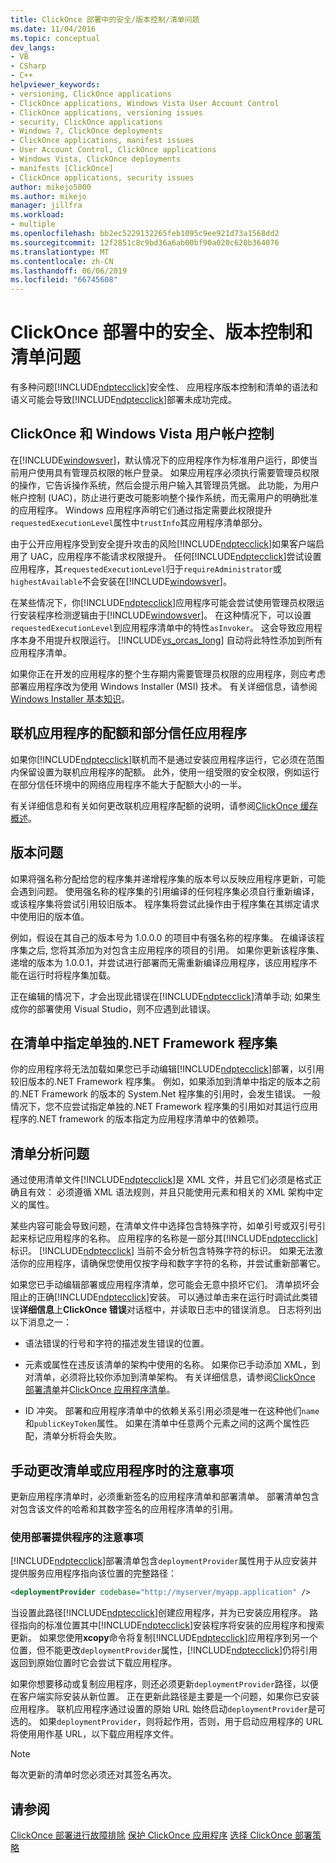 ```yaml
---
title: ClickOnce 部署中的安全/版本控制/清单问题
ms.date: 11/04/2016
ms.topic: conceptual
dev_langs:
- VB
- CSharp
- C++
helpviewer_keywords:
- versioning, ClickOnce applications
- ClickOnce applications, Windows Vista User Account Control
- ClickOnce applications, versioning issues
- security, ClickOnce applications
- Windows 7, ClickOnce deployments
- ClickOnce applications, manifest issues
- User Account Control, ClickOnce applications
- Windows Vista, ClickOnce deployments
- manifests [ClickOnce]
- ClickOnce applications, security issues
author: mikejo5000
ms.author: mikejo
manager: jillfra
ms.workload:
- multiple
ms.openlocfilehash: bb2ec5229132265feb1095c9ee921d73a1568dd2
ms.sourcegitcommit: 12f2851c8c9bd36a6ab00bf90a020c620b364076
ms.translationtype: MT
ms.contentlocale: zh-CN
ms.lasthandoff: 06/06/2019
ms.locfileid: "66745608"
---
```

# <a name="security-versioning-and-manifest-issues-in-clickonce-deployments"></a>ClickOnce 部署中的安全、版本控制和清单问题

有多种问题[!INCLUDE[ndptecclick](../deployment/includes/ndptecclick_md.md)]安全性、 应用程序版本控制和清单的语法和语义可能会导致[!INCLUDE[ndptecclick](../deployment/includes/ndptecclick_md.md)]部署未成功完成。

## <a name="clickonce-and-windows-vista-user-account-control"></a>ClickOnce 和 Windows Vista 用户帐户控制

在[!INCLUDE[windowsver](../deployment/includes/windowsver_md.md)]，默认情况下的应用程序作为标准用户运行，即使当前用户使用具有管理员权限的帐户登录。 如果应用程序必须执行需要管理员权限的操作，它告诉操作系统，然后会提示用户输入其管理员凭据。 此功能，为用户帐户控制 (UAC)，防止进行更改可能影响整个操作系统，而无需用户的明确批准的应用程序。 Windows 应用程序声明它们通过指定需要此权限提升`requestedExecutionLevel`属性中`trustInfo`其应用程序清单部分。

由于公开应用程序受到安全提升攻击的风险[!INCLUDE[ndptecclick](../deployment/includes/ndptecclick_md.md)]如果客户端启用了 UAC，应用程序不能请求权限提升。 任何[!INCLUDE[ndptecclick](../deployment/includes/ndptecclick_md.md)]尝试设置应用程序，其`requestedExecutionLevel`归于`requireAdministrator`或`highestAvailable`不会安装在[!INCLUDE[windowsver](../deployment/includes/windowsver_md.md)]。

在某些情况下，你[!INCLUDE[ndptecclick](../deployment/includes/ndptecclick_md.md)]应用程序可能会尝试使用管理员权限运行安装程序检测逻辑由于[!INCLUDE[windowsver](../deployment/includes/windowsver_md.md)]。 在这种情况下，可以设置`requestedExecutionLevel`到应用程序清单中的特性`asInvoker`。 这会导致应用程序本身不用提升权限运行。 [!INCLUDE[vs_orcas_long](../debugger/includes/vs_orcas_long_md.md)] 自动将此特性添加到所有应用程序清单。

如果你正在开发的应用程序的整个生存期内需要管理员权限的应用程序，则应考虑部署应用程序改为使用 Windows Installer (MSI) 技术。 有关详细信息，请参阅[Windows Installer 基本知识](../extensibility/internals/windows-installer-basics.md)。

## <a name="online-application-quotas-and-partial-trust-applications"></a>联机应用程序的配额和部分信任应用程序

如果你[!INCLUDE[ndptecclick](../deployment/includes/ndptecclick_md.md)]联机而不是通过安装应用程序运行，它必须在范围内保留设置为联机应用程序的配额。 此外，使用一组受限的安全权限，例如运行在部分信任环境中的网络应用程序不能大于配额大小的一半。

有关详细信息和有关如何更改联机应用程序配额的说明，请参阅[ClickOnce 缓存概述](../deployment/clickonce-cache-overview.md)。

## <a name="versioning-issues"></a>版本问题

如果将强名称分配给您的程序集并递增程序集的版本号以反映应用程序更新，可能会遇到问题。 使用强名称的程序集的引用编译的任何程序集必须自行重新编译，或该程序集将尝试引用较旧版本。 程序集将尝试此操作由于程序集在其绑定请求中使用旧的版本值。

例如，假设在其自己的版本号为 1.0.0.0 的项目中有强名称的程序集。 在编译该程序集之后, 您将其添加为对包含主应用程序的项目的引用。 如果你更新该程序集、 递增的版本为 1.0.0.1，并尝试进行部署而无需重新编译应用程序，该应用程序不能在运行时将程序集加载。

正在编辑的情况下，才会出现此错误在[!INCLUDE[ndptecclick](../deployment/includes/ndptecclick_md.md)]清单手动; 如果生成你的部署使用 Visual Studio，则不应遇到此错误。

## <a name="specify-individual-net-framework-assemblies-in-the-manifest"></a>在清单中指定单独的.NET Framework 程序集

你的应用程序将无法加载如果您已手动编辑[!INCLUDE[ndptecclick](../deployment/includes/ndptecclick_md.md)]部署，以引用较旧版本的.NET Framework 程序集。 例如，如果添加到清单中指定的版本之前的.NET Framework 的版本的 System.Net 程序集的引用时，会发生错误。 一般情况下，您不应尝试指定单独的.NET Framework 程序集的引用如对其运行应用程序的.NET framework 的版本指定为应用程序清单中的依赖项。

## <a name="manifest-parsing-issues"></a>清单分析问题

通过使用清单文件[!INCLUDE[ndptecclick](../deployment/includes/ndptecclick_md.md)]是 XML 文件，并且它们必须是格式正确且有效： 必须遵循 XML 语法规则，并且只能使用元素和相关的 XML 架构中定义的属性。

某些内容可能会导致问题，在清单文件中选择包含特殊字符，如单引号或双引号引起来标记应用程序的名称。 应用程序的名称是一部分其[!INCLUDE[ndptecclick](../deployment/includes/ndptecclick_md.md)]标识。 [!INCLUDE[ndptecclick](../deployment/includes/ndptecclick_md.md)] 当前不会分析包含特殊字符的标识。 如果无法激活你的应用程序，请确保您使用仅按字母和数字字符的名称，并尝试重新部署它。

如果您已手动编辑部署或应用程序清单，您可能会无意中损坏它们。 清单损坏会阻止的正确[!INCLUDE[ndptecclick](../deployment/includes/ndptecclick_md.md)]安装。 可以通过单击来在运行时调试此类错误**详细信息**上**ClickOnce 错误**对话框中，并读取日志中的错误消息。 日志将列出以下消息之一：

- 语法错误的行号和字符的描述发生错误的位置。

- 元素或属性在违反该清单的架构中使用的名称。 如果你已手动添加 XML，到对清单，必须将比较你添加到清单架构。 有关详细信息，请参阅[ClickOnce 部署清单](../deployment/clickonce-deployment-manifest.md)并[ClickOnce 应用程序清单](../deployment/clickonce-application-manifest.md)。

- ID 冲突。 部署和应用程序清单中的依赖关系引用必须是唯一在这种他们`name`和`publicKeyToken`属性。 如果在清单中任意两个元素之间的这两个属性匹配，清单分析将会失败。

## <a name="precautions-when-manually-changing-manifests-or-applications"></a>手动更改清单或应用程序时的注意事项

更新应用程序清单时，必须重新签名的应用程序清单和部署清单。 部署清单包含对包含该文件的哈希和其数字签名的应用程序清单的引用。

### <a name="precautions-with-deployment-provider-usage"></a>使用部署提供程序的注意事项

[!INCLUDE[ndptecclick](../deployment/includes/ndptecclick_md.md)]部署清单包含`deploymentProvider`属性用于从应安装并提供服务应用程序指向该位置的完整路径：

```xml
<deploymentProvider codebase="http://myserver/myapp.application" />
```

当设置此路径[!INCLUDE[ndptecclick](../deployment/includes/ndptecclick_md.md)]创建应用程序，并为已安装应用程序。 路径指向的标准位置其中[!INCLUDE[ndptecclick](../deployment/includes/ndptecclick_md.md)]安装程序将安装的应用程序和搜索更新。 如果您使用**xcopy**命令将复制[!INCLUDE[ndptecclick](../deployment/includes/ndptecclick_md.md)]应用程序到另一个位置，但不能更改`deploymentProvider`属性，[!INCLUDE[ndptecclick](../deployment/includes/ndptecclick_md.md)]仍将引用返回到原始位置时它会尝试下载应用程序。

如果你想要移动或复制应用程序，则还必须更新`deploymentProvider`路径，以便在客户端实际安装从新位置。 正在更新此路径是主要是一个问题，如果你已安装应用程序。 联机应用程序通过设置的原始 URL 始终启动`deploymentProvider`是可选的。 如果`deploymentProvider`，则将起作用，否则，用于启动应用程序的 URL 将使用用作基 URL，以下载应用程序文件。

> [!NOTE]
> 每次更新的清单时您必须还对其签名再次。

## <a name="see-also"></a>请参阅

[ClickOnce 部署进行故障排除](../deployment/troubleshooting-clickonce-deployments.md)
[保护 ClickOnce 应用程序](../deployment/securing-clickonce-applications.md)
[选择 ClickOnce 部署策略](../deployment/choosing-a-clickonce-deployment-strategy.md)
